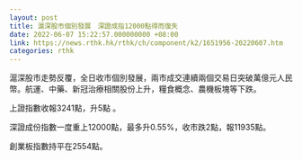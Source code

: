 ```yaml
---
layout: post
title: 滬深股市個別發展　深證成指12000點得而復失
date: 2022-06-07 15:22:57.000000000 +08:00
link: https://news.rthk.hk/rthk/ch/component/k2/1651956-20220607.htm
categories: rthk
---
```


滬深股市走勢反覆，全日收市個別發展，兩市成交連續兩個交易日突破萬億元人民幣。航運、中藥、新冠治療相關股份上升，糧食概念、農機板塊等下跌。

上證指數收報3241點，升5點 。

深證成份指數一度重上12000點，最多升0.55%，收市跌2點，報11935點。

創業板指數持平在2554點。
